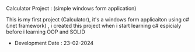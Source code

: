 Calculator Project : (simple windows form application)

This is my first project (Calculator), it's a windows form applicaiton using c# (.net framework) ,
i created this project when i start learning c# espicialy before i learning OOP and SOLID 

* Development Date : 23-02-2024
